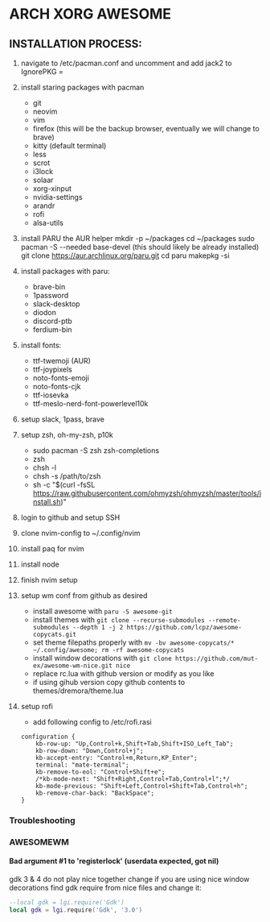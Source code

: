 # ARCH XORG AWESOME
## INSTALLATION PROCESS:

1. navigate to /etc/pacman.conf and uncomment and add jack2 to IgnorePKG =
2. install staring packages with pacman
	- git
	- neovim
	- vim
	- firefox (this will be the backup browser, eventually we will change to brave)
	- kitty (default terminal)
	- less
    - scrot
    - i3lock
    - solaar
    - xorg-xinput
    - nvidia-settings
    - arandr
    - rofi
    - alsa-utils

3. install PARU the AUR helper
	mkdir -p ~/packages
	cd ~/packages
	sudo pacman -S --needed base-devel (this should likely be already installed)
	git clone https://aur.archlinux.org/paru.git
	cd paru
	makepkg -si

4. install packages with paru:
	- brave-bin
	- 1password
	- slack-desktop
    - diodon
    - discord-ptb
    - ferdium-bin

5. install fonts:
    - ttf-twemoji (AUR)
    - ttf-joypixels
    - noto-fonts-emoji
    - noto-fonts-cjk
    - ttf-iosevka
    - ttf-meslo-nerd-font-powerlevel10k

6. setup slack, 1pass, brave

7. setup zsh, oh-my-zsh, p10k
	- sudo pacman -S zsh zsh-completions
	- zsh
	- chsh -l
	- chsh -s /path/to/zsh
	- sh -c "$(curl -fsSL https://raw.githubusercontent.com/ohmyzsh/ohmyzsh/master/tools/install.sh)"

8. login to github and setup SSH

9. clone nvim-config to ~/.config/nvim
10. install paq for nvim
11. install node
12. finish nvim setup
13. setup wm conf from github as desired
    - install awesome with `paru -S awesome-git`
    - install themes with `git clone --recurse-submodules --remote-submodules --depth 1 -j 2 https://github.com/lcpz/awesome-copycats.git`
    - set theme filepaths properly with `mv -bv awesome-copycats/* ~/.config/awesome; rm -rf awesome-copycats`
    - install window decorations with `git clone https://github.com/mut-ex/awesome-wm-nice.git nice`
    - replace rc.lua with github version or modify as you like
    - if using gihub version copy github contents to themes/dremora/theme.lua
14. setup rofi
    - add following config to /etc/rofi.rasi
    ```
    configuration {
        kb-row-up: "Up,Control+k,Shift+Tab,Shift+ISO_Left_Tab";
        kb-row-down: "Down,Control+j";
        kb-accept-entry: "Control+m,Return,KP_Enter";
        terminal: "mate-terminal";
        kb-remove-to-eol: "Control+Shift+e";
        /*kb-mode-next: "Shift+Right,Control+Tab,Control+l";*/
        kb-mode-previous: "Shift+Left,Control+Shift+Tab,Control+h";
        kb-remove-char-back: "BackSpace";
    }
    ```

### Troubleshooting
### AWESOMEWM
#### Bad argument #1 to 'registerlock' (userdata expected, got nil)
gdk 3 & 4 do not play nice together change if you are using nice window decorations
find gdk require from nice files and change it:
```lua
--local gdk = lgi.require('Gdk')
local gdk = lgi.require('Gdk', '3.0')
```
